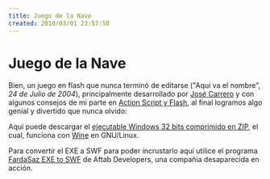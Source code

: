 ```yaml
---
title: Juego de la Nave
created: 2010/03/01 23:57:50
---
```


# Juego de la Nave

Bien, un juego en flash que nunca terminó de editarse ("Aquí va el nombre", _24 de Julio de 2004_), principalmente desarrollado por [José Carrero](mailto:josercl@gmail.com) y con algunos consejos de mi parte en [Action Script y Flash](https://en.wikipedia.org/wiki/ActionScript), al final logramos algo genial y divertido que nunca olvido:  

Aquí puede descargar el [ejecutable Windows 32 bits comprimido en ZIP](https://www.olafrv.com/wp-content/uploads/2010/03/nave.zip), el cual, funciona con [Wine](www.winehq.org/) en GNU/Linux. 

Para convertir el EXE a SWF para poder incrustarlo aquí utilice el programa [FardaSaz EXE to SWF](https://download.cnet.com/FardaSaz-EXE-to-SWF/3000-6676_4-10554387.html) de Aftab Developers, una compañia desaparecida en acción.
